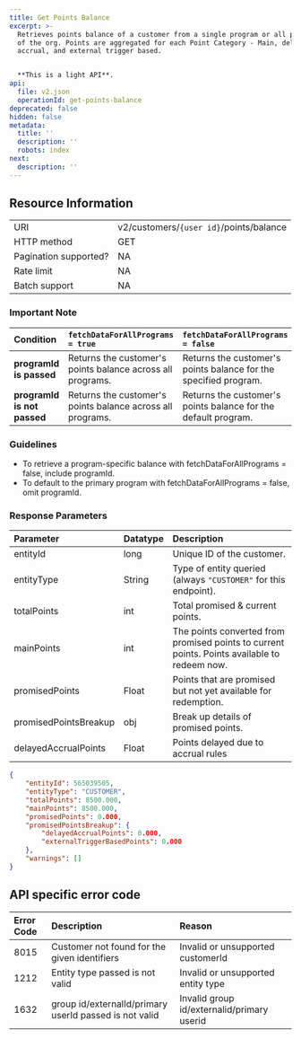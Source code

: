 ```yaml
---
title: Get Points Balance
excerpt: >-
  Retrieves points balance of a customer from a single program or all programs
  of the org. Points are aggregated for each Point Category - Main, delayed
  accrual, and external trigger based.


  **This is a light API**.
api:
  file: v2.json
  operationId: get-points-balance
deprecated: false
hidden: false
metadata:
  title: ''
  description: ''
  robots: index
next:
  description: ''
---
```

## Resource Information

|                       |                                       |
| :-------------------- | :------------------------------------ |
| URI                   | v2/customers/`{user id}`/points/balance |
| HTTP method           | GET                                   |
| Pagination supported? | NA                                    |
| Rate limit            | NA                                    |
| Batch support         | NA                                    |

### Important Note

| Condition                   | `fetchDataForAllPrograms = true`                           | `fetchDataForAllPrograms = false`                                |
| :-------------------------- | :--------------------------------------------------------- | :--------------------------------------------------------------- |
| **programId is passed**     | Returns the customer's points balance across all programs. | Returns the customer's points balance for the specified program. |
| **programId is not passed** | Returns the customer's points balance across all programs. | Returns the customer's points balance for the default program.   |

### Guidelines

- To retrieve a program-specific balance with fetchDataForAllPrograms = false, include programId.
- To default to the primary program with fetchDataForAllPrograms = false, omit programId.

### Response Parameters

| Parameter             | Datatype | Description                                                                                  |
| :-------------------- | :------- | :------------------------------------------------------------------------------------------- |
| entityId              | long     | Unique ID of the customer.                                                                   |
| entityType            | String   | Type of entity queried (always `"CUSTOMER"` for this endpoint).                              |
| totalPoints           | int      | Total promised & current points.                                                             |
| mainPoints            | int      | The points converted from promised points to current points. Points available to redeem now. |
| promisedPoints        | Float    | Points that are promised but not yet available for redemption.                               |
| promisedPointsBreakup | obj      | Break up details of promised points.                                                         |
| delayedAccrualPoints  | Float    | Points delayed due to accrual rules                                                          |

```json
{
    "entityId": 565039505,
    "entityType": "CUSTOMER",
    "totalPoints": 8500.000,
    "mainPoints": 8500.000,
    "promisedPoints": 0.000,
    "promisedPointsBreakup": {
        "delayedAccrualPoints": 0.000,
        "externalTriggerBasedPoints": 0.000
    },
    "warnings": []
}
```

## API specific error code

| Error Code | Description                                            | Reason                                     |
| :--------- | :----------------------------------------------------- | :----------------------------------------- |
| 8015       | Customer not found for the given identifiers           | Invalid or unsupported customerId          |
| 1212       | Entity type passed is not valid                        | Invalid or unsupported entity type         |
| 1632       | group id/externalId/primary userId passed is not valid | Invalid group id/externalid/primary userid |
